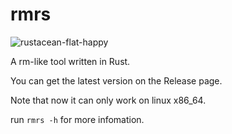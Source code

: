 # rmrs


![rustacean-flat-happy](https://pics-1300084735.cos.ap-nanjing.myqcloud.com/rustacean-flat-happy.png)

A rm-like tool written in Rust.

You can get the latest version on the Release page.

Note that now it can only work on linux x86_64.

run `rmrs -h` for more infomation.

